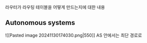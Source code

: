 라우터가 라우팅 테이블을 어떻게 만드는지에 대한 내용
## Autonomous systems
![[Pasted image 20241130174030.png|550]]
AS 안에서는 최단 경로로 





